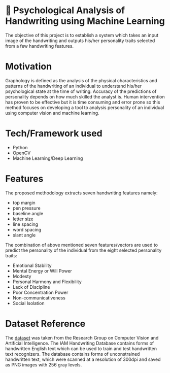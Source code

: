 # :brain: Psychological Analysis of Handwriting using Machine Learning
The objective of this project is to establish a system which takes an input image of the handwriting and outputs his/her personality traits selected from a few handwriting features.

# Motivation
Graphology is defined as the analysis of the physical characteristics and patterns of the handwriting of an individual to understand his/her psychological state at
the time of writing. Accuracy of the predictions of personality depends on how much skilled the analyst is. 
Human intervention has proven to be effective but it is time consuming and error prone so this method focuses on developing a tool to analysis personality of an individual using computer vision and machine learning.

# Tech/Framework used
- Python
- OpenCV
- Machine Learning/Deep Learning

# Features
The proposed methodology extracts seven handwriting features namely:
- top margin
- pen pressure
- baseline angle
- letter size
- line spacing
- word spacing 
- slant angle

The combination of above mentioned seven features/vectors are used to predict the personality of the individual from the eight selected personality traits:
- Emotional Stability
- Mental Energy or Will Power
- Modesty
- Personal Harmony and Flexibility
- Lack of Discipline
- Poor Concentration Power
- Non-communicativeness
- Social Isolation

# Dataset Reference
The [dataset](https://fki.tic.heia-fr.ch/databases/iam-handwriting-database) was taken from the Research Group on Computer Vision and Artificial Intelligence. The IAM Handwriting Database contains forms of handwritten English text which can be used to train and test handwritten text recognizers. The database contains forms of unconstrained handwritten text, which were scanned at a resolution of 300dpi and saved as PNG images with 256 gray levels.

